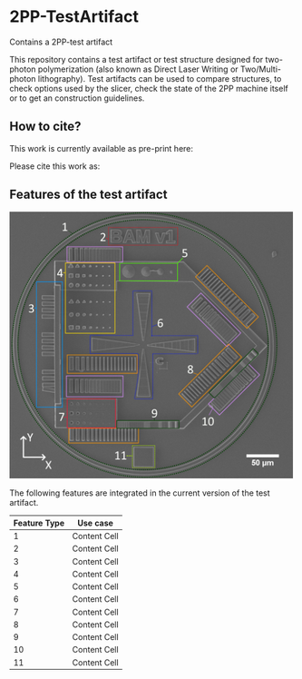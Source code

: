 # 2PP-TestArtifact
Contains a 2PP-test artifact

This repository contains a test artifact or test structure designed for two-photon polymerization (also known as Direct Laser Writing or Two/Multi-photon lithography).
Test artifacts can be used to compare structures, to check options used by the slicer, check the state of the 2PP machine itself or to get an construction guidelines.

## How to cite?

This work is currently available as pre-print here:

Please cite this work as:

## Features of the test artifact

<img src="FeatureOverview.png" width="500">


The following features are integrated in the current version of the test artifact.

| Feature Type | Use case |
| ------------- | ------------- |
| 1  | Content Cell  |
| 2  | Content Cell  |
| 3  | Content Cell  |
| 4  | Content Cell  |
| 5  | Content Cell  |
| 6  | Content Cell  |
| 7  | Content Cell  |
| 8  | Content Cell  |
| 9  | Content Cell  |
| 10  | Content Cell  |
| 11  | Content Cell  |

